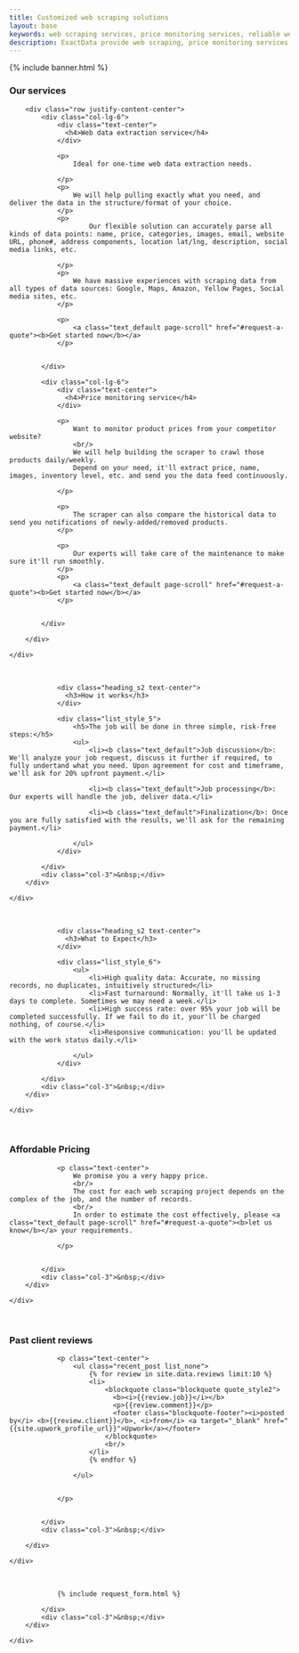 ```yaml
---
title: Customized web scraping solutions
layout: base
keywords: web scraping services, price monitoring services, reliable web scraping services, best web scraping services, custom web scraping service
description: ExactData provide web scraping, price monitoring services. Our full services will build and setup everything for you.
---
```


<!-- START SECTION BANNER -->

{% include banner.html %}

<!-- END SECTION BANNER --> 

<section id="services">
    <div class="container">
        <div class="row">
            <div class="col-lg-12">
                <div class="heading_s2 text-center"> 
                  <h3>Our services</h3>
                </div>
            </div>
        </div>        

        <div class="row justify-content-center">
            <div class="col-lg-6">
                <div class="text-center"> 
                  <h4>Web data extraction service</h4>
                </div>

                <p>
                    Ideal for one-time web data extraction needs.
                    
                </p>
                <p>
                    We will help pulling exactly what you need, and deliver the data in the structure/format of your choice.
                </p>
                <p>
                        Our flexible solution can accurately parse all kinds of data points: name, price, categories, images, email, website URL, phone#, address components, location lat/lng, description, social media links, etc. 
                
                </p>
                <p>
                    We have massive experiences with scraping data from all types of data sources: Google, Maps, Amazon, Yellow Pages, Social media sites, etc.
                </p>

                <p>
                    <a class="text_default page-scroll" href="#request-a-quote"><b>Get started now</b></a>
                </p>


            </div>    

            <div class="col-lg-6">
                <div class="text-center"> 
                  <h4>Price monitoring service</h4>
                </div>

                <p>
                    Want to monitor product prices from your competitor website?
                    <br/>
                    We will help building the scraper to crawl those products daily/weekly.
                    Depend on your need, it'll extract price, name, images, inventory level, etc. and send you the data feed continuously.
                    
                </p>
                
                <p>
                    The scraper can also compare the historical data to send you notifications of newly-added/removed products.
                </p>

                <p>
                    Our experts will take care of the maintenance to make sure it'll run smoothly.
                </p>
                <p>
                    <a class="text_default page-scroll" href="#request-a-quote"><b>Get started now</b></a>
                </p>


            </div>    

        </div>    
            
    </div>

</section>    

<section id="how-it-works" class="light_gray_bg">
    <div class="container">
        <div class="row">
            <div class="col-3">&nbsp;</div>
            <div class="col-lg-6">
                
                <div class="heading_s2 text-center"> 
                  <h3>How it works</h3>
                </div>

                <div class="list_style_5">
                    <h5>The job will be done in three simple, risk-free steps:</h5>
                    <ul>
                        <li><b class="text_default">Job discussion</b>: We'll analyze your job request, discuss it further if required, to fully undertand what you need. Upon agreement for cost and timeframe, we'll ask for 20% upfront payment.</li>

                        <li><b class="text_default">Job processing</b>: Our experts will handle the job, deliver data.</li>
                        
                        <li><b class="text_default">Finalization</b>: Once you are fully satisfied with the results, we'll ask for the remaining payment.</li>
                        
                    </ul>
                </div>

            </div>    
            <div class="col-3">&nbsp;</div>
        </div>    
            
    </div>
        
</section>

<section id="what-to-expect">
    <div class="container">
        <div class="row">
            <div class="col-3">&nbsp;</div>
            <div class="col-lg-6">
                
                <div class="heading_s2 text-center"> 
                  <h3>What to Expect</h3>
                </div>

                <div class="list_style_6">
                    <ul>
                        <li>High quality data: Accurate, no missing records, no duplicates, intuitively structured</li>
                        <li>Fast turnaround: Normally, it'll take us 1-3 days to complete. Sometimes we may need a week.</li>
                        <li>High success rate: over 95% your job will be completed successfully. If we fail to do it, your'll be charged nothing, of course.</li>
                        <li>Responsive communication: you'll be updated with the work status daily.</li>
                        
                    </ul>
                </div>

            </div>    
            <div class="col-3">&nbsp;</div>
        </div>    
            
    </div>
        
</section>

<section id="pricing" class="light_gray_bg">
    <div class="container">
        <div class="row">
            <div class="col-3">&nbsp;</div>
            <div class="col-lg-6">
                <div class="heading_s2 text-center"> 
                  <h3>Affordable Pricing</h3>
                </div>

                <p class="text-center">
                    We promise you a very happy price.
                    <br/>
                    The cost for each web scraping project depends on the complex of the job, and the number of records.
                    <br/>
                    In order to estimate the cost effectively, please <a class="text_default page-scroll" href="#request-a-quote"><b>let us know</b></a> your requirements.

                </p>


            </div>
            <div class="col-3">&nbsp;</div>
        </div>    
            
    </div>
        
</section>


<section id="reviews">
    <div class="container">
        <div class="row">
            <div class="col-3">&nbsp;</div>
            <div class="col-lg-6">
                <div class="heading_s2 text-center"> 
                  <h3>Past client reviews</h3>
                </div>

                <p class="text-center">
                    <ul class="recent_post list_none">
                        {% for review in site.data.reviews limit:10 %}
                        <li>
                            <blockquote class="blockquote quote_style2">
                              <b><i>{{review.job}}</i></b>  
                              <p>{{review.comment}}</p>
                              <footer class="blockquote-footer"><i>posted by</i> <b>{{review.client}}</b>, <i>from</i> <a target="_blank" href="{{site.upwork_profile_url}}">Upwork</a></footer>
                            </blockquote>
                            <br/>
                        </li>
                        {% endfor %}
                        
                    </ul>


                </p>
                

            </div>  
            <div class="col-3">&nbsp;</div>

        </div>    
            
    </div>
        
</section>

<section id="request-a-quote" class="light_gray_bg">
    <div class="container">
        <div class="row">
            <div class="col-3">&nbsp;</div>
            <div class="col-lg-6">
                
                {% include request_form.html %}

            </div>    
            <div class="col-3">&nbsp;</div>
        </div>    
            
    </div>
        
</section>


